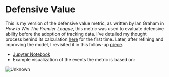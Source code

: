 # Defensive Value
This is my version of the defensive value metric, as written by Ian Graham in _How to Win The Premier League_, this metric was used to evaluate defensive ability before the adoption of tracking data.
I've detailed my thought process behind its calculation [here](https://the-cutback.beehiiv.com/p/defensive-quality-convex-hull-approach-refined) for the first time. Later, after refining and improving the model, I revisited it in this follow-up [piece](https://the-cutback.beehiiv.com/p/juventus-defense-danilo-metrics-analysis-serie-a-vaep-padj).

- [Jupyter Notebook](https://gibranium.github.io/defensivevalue/opponentvalue.html)
- Example visualization of the events the metric is based on:

![Unknown](https://github.com/user-attachments/assets/c394dee7-5c0b-41e5-be6d-b74233f3bfd0)

